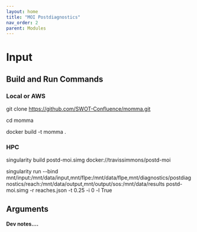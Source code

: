 ```yaml
---
layout: home
title: "MOI Postdiagnostics"
nav_order: 2
parent: Modules
---
```


# Input

## Build and Run Commands

### Local or AWS
git clone https://github.com/SWOT-Confluence/momma.git

cd momma

docker build -t momma .

### HPC
singularity build postd-moi.simg docker://travissimmons/postd-moi

singularity run --bind mnt/input:/mnt/data/input,mnt/flpe:/mnt/data/flpe,mnt/diagnostics/postdiagnostics/reach:/mnt/data/output,mnt/output/sos:/mnt/data/results postd-moi.simg -r reaches.json -t 0.25 -i 0 -l True

## Arguments

#### Dev notes....
